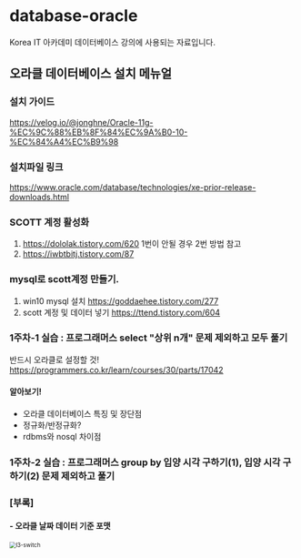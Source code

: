 # database-oracle
Korea IT 아카데미 데이터베이스 강의에 사용되는 자료입니다.

## 오라클 데이터베이스 설치 메뉴얼

### 설치 가이드

https://velog.io/@jonghne/Oracle-11g-%EC%9C%88%EB%8F%84%EC%9A%B0-10-%EC%84%A4%EC%B9%98

### 설치파일 링크

https://www.oracle.com/database/technologies/xe-prior-release-downloads.html

### SCOTT 계정 활성화

1. https://dololak.tistory.com/620
1번이 안될 경우 2번 방법 참고
2. https://iwbtbitj.tistory.com/87

### mysql로 scott계정 만들기.
1. win10 mysql 설치
https://goddaehee.tistory.com/277
2. scott 계정 및 데이터 넣기
https://ttend.tistory.com/604

### 1주차-1 실습 : 프로그래머스 select "상위 n개" 문제 제외하고 모두 풀기
반드시 오라클로 설정할 것!
https://programmers.co.kr/learn/courses/30/parts/17042

#### 알아보기!
- 오라클 데이터베이스 특징 및 장단점
- 정규화/반정규화?
- rdbms와 nosql 차이점



### 1주차-2 실습 : 프로그래머스 group by 입양 시각 구하기(1), 입양 시각 구하기(2) 문제 제외하고 풀기



### [부록]

#### - 오라클 날짜 데이터 기준 포맷

<img src="https://ifh.cc/g/VEU1xT.jpg" alt="l3-switch" style="zoom:70%;" />



